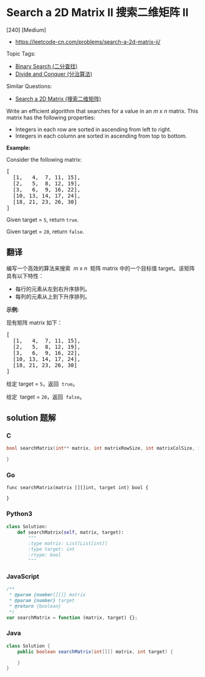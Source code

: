 # Search a 2D Matrix II 搜索二维矩阵 II

[240] [Medium]

- https://leetcode-cn.com/problems/search-a-2d-matrix-ii/

Topic Tags:

- [Binary Search (二分查找)](https://leetcode-cn.com/tag/binary-search/)
- [Divide and Conquer (分治算法)](https://leetcode-cn.com/tag/divide-and-conquer/)

Similar Questions:

- [Search a 2D Matrix (搜索二维矩阵)](https://leetcode-cn.com/problems/search-a-2d-matrix/)

Write an efficient algorithm that searches for a value in an _m_ x _n_ matrix. This matrix has the following properties:

- Integers in each row are sorted in ascending from left to right.
- Integers in each column are sorted in ascending from top to bottom.

**Example:**

Consider the following matrix:

<pre>[
  [1,   4,  7, 11, 15],
  [2,   5,  8, 12, 19],
  [3,   6,  9, 16, 22],
  [10, 13, 14, 17, 24],
  [18, 21, 23, 26, 30]
]
</pre>

Given target = `5`, return `true`.

Given target = `20`, return `false`.

## 翻译

编写一个高效的算法来搜索  *m* x *n*  矩阵 matrix 中的一个目标值 target。该矩阵具有以下特性：

- 每行的元素从左到右升序排列。
- 每列的元素从上到下升序排列。

**示例:**

现有矩阵 matrix 如下：

<pre>[
  [1,   4,  7, 11, 15],
  [2,   5,  8, 12, 19],
  [3,   6,  9, 16, 22],
  [10, 13, 14, 17, 24],
  [18, 21, 23, 26, 30]
]
</pre>

给定 target = `5`，返回  `true`。

给定  target = `20`，返回  `false`。

## solution 题解

### C

```c
bool searchMatrix(int** matrix, int matrixRowSize, int matrixColSize, int target) {

}
```

### Go

```golang
func searchMatrix(matrix [][]int, target int) bool {

}
```

### Python3

```python
class Solution:
    def searchMatrix(self, matrix, target):
        """
        :type matrix: List[List[int]]
        :type target: int
        :rtype: bool
        """

```

### JavaScript

```javascript
/**
 * @param {number[][]} matrix
 * @param {number} target
 * @return {boolean}
 */
var searchMatrix = function (matrix, target) {};
```

### Java

```java
class Solution {
    public boolean searchMatrix(int[][] matrix, int target) {

    }
}
```
